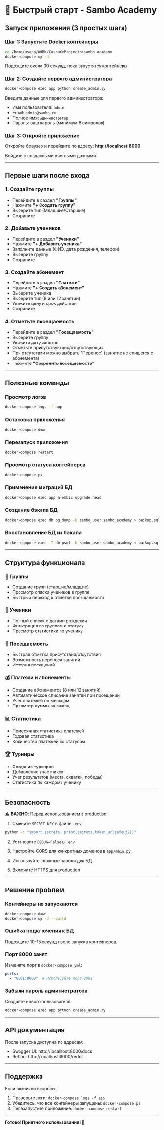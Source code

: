 # 🚀 Быстрый старт - Sambo Academy

## Запуск приложения (3 простых шага)

### Шаг 1: Запустите Docker контейнеры
```bash
cd /home/usapp/WORK/CascadeProjects/sambo_academy
docker-compose up -d
```

Подождите около 30 секунд, пока запустятся контейнеры.

### Шаг 2: Создайте первого администратора
```bash
docker-compose exec app python create_admin.py
```

Введите данные для первого администратора:
- Имя пользователя: `admin`
- Email: `admin@sambo.ru`
- Полное имя: `Администратор`
- Пароль: ваш пароль (минимум 8 символов)

### Шаг 3: Откройте приложение
Откройте браузер и перейдите по адресу: **http://localhost:8000**

Войдите с созданными учетными данными.

---

## Первые шаги после входа

### 1. Создайте группы
- Перейдите в раздел **"Группы"**
- Нажмите **"+ Создать группу"**
- Выберите тип (Младшие/Старшие)
- Сохраните

### 2. Добавьте учеников
- Перейдите в раздел **"Ученики"**
- Нажмите **"+ Добавить ученика"**
- Заполните данные (ФИО, дата рождения, телефон)
- Выберите группу
- Сохраните

### 3. Создайте абонемент
- Перейдите в раздел **"Платежи"**
- Нажмите **"+ Создать абонемент"**
- Выберите ученика
- Выберите тип (8 или 12 занятий)
- Укажите цену и срок действия
- Сохраните

### 4. Отметьте посещаемость
- Перейдите в раздел **"Посещаемость"**
- Выберите группу
- Укажите дату занятия
- Отметьте присутствующих/отсутствующих
- При отсутствии можно выбрать "Перенос" (занятие не спишется с абонемента)
- Нажмите **"Сохранить посещаемость"**

---

## Полезные команды

### Просмотр логов
```bash
docker-compose logs -f app
```

### Остановка приложения
```bash
docker-compose down
```

### Перезапуск приложения
```bash
docker-compose restart
```

### Просмотр статуса контейнеров
```bash
docker-compose ps
```

### Применение миграций БД
```bash
docker-compose exec app alembic upgrade head
```

### Создание бэкапа БД
```bash
docker-compose exec db pg_dump -U sambo_user sambo_academy > backup.sql
```

### Восстановление БД из бэкапа
```bash
docker-compose exec -T db psql -U sambo_user sambo_academy < backup.sql
```

---

## Структура функционала

### 👥 Группы
- Создание групп (старшие/младшие)
- Просмотр списка учеников в группе
- Быстрый переход к отметке посещаемости

### 🥋 Ученики
- Полный список с датами рождения
- Фильтрация по группам и статусу
- Просмотр статистики по ученику

### 📝 Посещаемость
- Быстрая отметка присутствия/отсутствия
- Возможность переноса занятий
- История посещений

### 💰 Платежи и абонементы
- Создание абонементов (8 или 12 занятий)
- Автоматическое списание занятий при посещении
- Учет платежей по месяцам
- Просмотр суммы за месяц

### 📊 Статистика
- Помесячная статистика платежей
- Годовая статистика
- Количество платежей по статусам

### 🏆 Турниры
- Создание турниров
- Добавление участников
- Учет результатов (места, схватки, победы)
- Статистика по каждому ученику

---

## Безопасность

⚠️ **ВАЖНО**: Перед использованием в production:

1. Смените `SECRET_KEY` в файле `.env`:
```bash
python -c "import secrets; print(secrets.token_urlsafe(32))"
```

2. Установите `DEBUG=False` в `.env`

3. Настройте CORS для конкретных доменов в `app/main.py`

4. Используйте сложные пароли для БД

5. Включите HTTPS для production

---

## Решение проблем

### Контейнеры не запускаются
```bash
docker-compose down
docker-compose up -d --build
```

### Ошибка подключения к БД
Подождите 10-15 секунд после запуска контейнеров.

### Порт 8000 занят
Измените порт в `docker-compose.yml`:
```yaml
ports:
  - "8001:8000"  # Используйте порт 8001
```

### Забыли пароль администратора
Создайте нового пользователя:
```bash
docker-compose exec app python create_admin.py
```

---

## API документация

После запуска доступна по адресам:
- Swagger UI: http://localhost:8000/docs
- ReDoc: http://localhost:8000/redoc

---

## Поддержка

Если возникли вопросы:
1. Проверьте логи: `docker-compose logs -f app`
2. Убедитесь, что все контейнеры запущены: `docker-compose ps`
3. Перезапустите приложение: `docker-compose restart`

---

**Готово! Приятного использования! 🥋**
